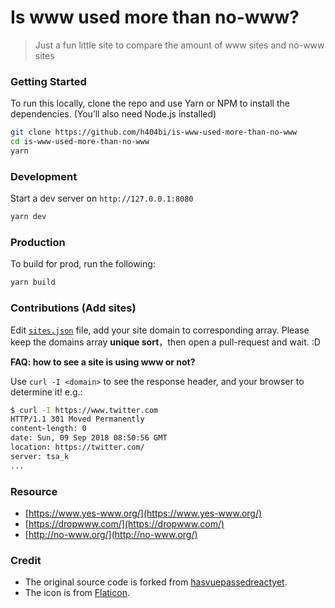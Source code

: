 # Is www used more than no-www?

> Just a fun little site to compare the amount of www sites and no-www sites

### Getting Started

To run this locally, clone the repo and use Yarn or NPM to install the dependencies. (You’ll also need Node.js installed)

```bash
git clone https://github.com/h404bi/is-www-used-more-than-no-www
cd is-www-used-more-than-no-www
yarn
```

### Development

Start a dev server on `http://127.0.0.1:8080`

```bash
yarn dev
```

### Production

To build for prod, run the following:

```bash
yarn build
```

### Contributions (Add sites)

Edit [`sites.json`](public/sites.json) file, add your site domain to corresponding array.
Please keep the domains array **unique sort**，then open a pull-request and wait. :D

**FAQ: how to see a site is using www or not?**

Use `curl -I <domain>` to see the response header, and your browser to determine it! e.g.:

```bash
$ curl -I https://www.twitter.com
HTTP/1.1 301 Moved Permanently
content-length: 0
date: Sun, 09 Sep 2018 08:50:56 GMT
location: https://twitter.com/
server: tsa_k
...
```

### Resource

- [https://www.yes-www.org/](https://www.yes-www.org/)
- [https://dropwww.com/](https://dropwww.com/)
- [http://no-www.org/](http://no-www.org/)

### Credit

- The original source code is forked from [hasvuepassedreactyet](https://github.com/stursby/hasvuepassedreactyet).
- The icon is from [Flaticon](https://www.flaticon.com).
